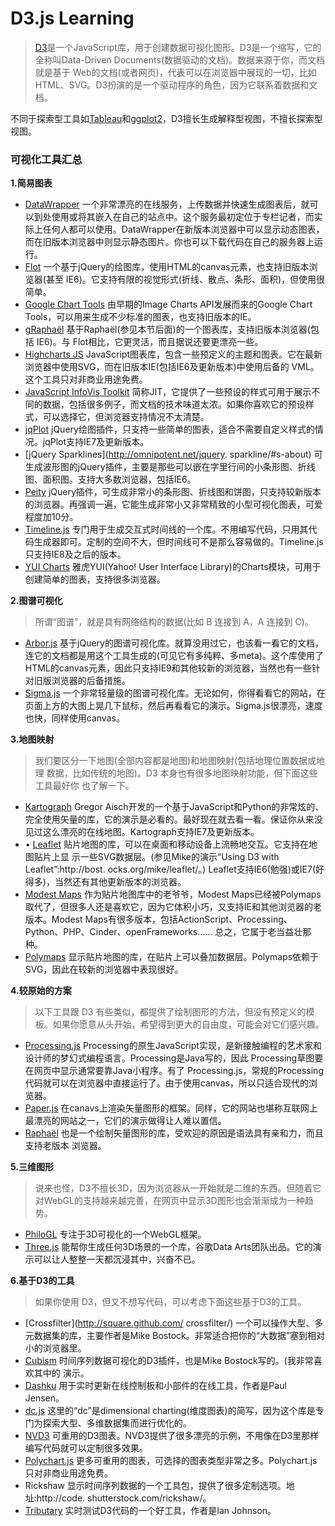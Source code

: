 # D3.js Learning

> [D3](http://d3js.org)是一个JavaScript库，用于创建数据可视化图形。D3是一个缩写，它的全称叫Data-Driven Documents(数据驱动的文档)。数据来源于你，而文档就是基于 Web的文档(或者网页)，代表可以在浏览器中展现的一切，比如 HTML、SVG。D3扮演的是一个驱动程序的角色，因为它联系着数据和文档。

不同于探索型工具如[Tableau](http://www.tableausoftware.com)和[ggplot2](http://ggplot2.org)，D3擅长生成解释型视图，不擅长探索型视图。


### 可视化工具汇总
**1.简易图表**
* [DataWrapper](http://datawrapper.de)
一个非常漂亮的在线服务，上传数据并快速生成图表后，就可以到处使用或将其嵌入在自己的站点中。这个服务最初定位于专栏记者，而实际上任何人都可以使用。DataWrapper在新版本浏览器中可以显示动态图表，而在旧版本浏览器中则显示静态图片。你也可以下载代码在自己的服务器上运行。
* [Flot](http://www.flotcharts.org)
一个基于jQuery的绘图库，使用HTML的canvas元素，也支持旧版本浏览器(甚至 IE6)。它支持有限的视觉形式(折线、散点、条形、面积)，但使用很简单。
* [Google Chart Tools](https://developers.google.com/chart/)
由早期的Image Charts API发展而来的Google Chart Tools，可以用来生成不少标准的图表，也支持旧版本的IE。
* [gRaphaël](http://g.raphaeljs.com)
基于Raphaël(参见本节后面)的一个图表库，支持旧版本浏览器(包括 IE6)。与 Flot相比，它更灵活，而且据说还要更漂亮一些。
* [Highcharts JS](http://www.highcharts.com)
JavaScript图表库，包含一些预定义的主题和图表。它在最新浏览器中使用SVG，而在旧版本IE(包括IE6及更新版本)中使用后备的 VML。这个工具只对非商业用途免费。
* [JavaScript InfoVis Toolkit](http://philogb.github.com/jit)
简称JIT，它提供了一些预设的样式可用于展示不同的数据，包括很多例子，而文档的技术味道太浓。如果你喜欢它的预设样式，可以选择它，但浏览器支持情况不太清楚。
* [jqPlot](http://www.jqplot.com)
jQuery绘图插件，只支持一些简单的图表，适合不需要自定义样式的情况。jqPlot支持IE7及更新版本。
* [jQuery Sparklines](http://omnipotent.net/jquery. sparkline/#s-about)
可生成波形图的jQuery插件，主要是那些可以嵌在字里行间的小条形图、折线图、面积图。支持大多数浏览器，包括IE6。
* [Peity](http://benpickles.github.com/peity/)
jQuery插件，可生成非常小的条形图、折线图和饼图，只支持较新版本的浏览器。再强调一遍，它能生成非常小又非常精致的小型可视化图表，可爱程度加10分。
* [Timeline.js](http://timeline.verite.co/)
专门用于生成交互式时间线的一个库。不用编写代码，只用其代码生成器即可。定制的空间不大，但时间线可不是那么容易做的。Timeline.js只支持IE8及之后的版本。
* [YUI Charts](http://yuilibrary.com/yui/docs/charts/)
雅虎YUI(Yahoo! User Interface Library)的Charts模块，可用于创建简单的图表，支持很多浏览器。

**2.图谱可视化**
>  所谓“图谱”，就是具有网络结构的数据(比如 B 连接到 A，A 连接到 C)。

* [Arbor.js](http://arborjs.org/)
基于jQuery的图谱可视化库。就算没用过它，也该看一看它的文档，连它的文档都是用这个工具生成的(可见它有多纯粹、多meta)。这个库使用了HTML的canvas元素，因此只支持IE9和其他较新的浏览器，当然也有一些针对旧版浏览器的后备措施。
* [Sigma.js](http://sigmajs.org/)
一个非常轻量级的图谱可视化库。无论如何，你得看看它的网站，在页面上方的大图上晃几下鼠标，然后再看看它的演示。Sigma.js很漂亮，速度也快，同样使用canvas。

**3.地图映射**
> 我们要区分一下地图(全部内容都是地图)和地图映射(包括地理位置数据或地理 数据，比如传统的地图)。D3 本身也有很多地图映射功能，但下面这些工具最好你 也了解一下。

* [Kartograph](http://kartograph.org)
Gregor Aisch开发的一个基于JavaScript和Python的非常炫的、完全使用矢量的库，它的演示是必看的。最好现在就去看一看。保证你从来没见过这么漂亮的在线地图。Kartograph支持IE7及更新版本。
* • [Leaflet](http://leafletjs.com)
贴片地图的库，可以在桌面和移动设备上流畅地交互。它支持在地图贴片上显 示一些SVG数据层。(参见Mike的演示“Using D3 with Leaflet”:http://bost. ocks.org/mike/leaflet/。) Leaflet支持IE6(勉强)或IE7(好得多)，当然还有其他更新版本的浏览器。
* [Modest Maps](http://modestmaps.com/)
作为贴片地图库中的老爷爷，Modest Maps已经被Polymaps取代了，但很多人还是喜欢它，因为它体积小巧，又支持IE和其他浏览器的老版本。Modest Maps有很多版本，包括ActionScript、Processing、Python、PHP、Cinder、openFrameworks...... 总之，它属于老当益壮那种。
* [Polymaps](http://polymaps.org/)
显示贴片地图的库，在贴片上可以叠加数据层。Polymaps依赖于 SVG，因此在较新的浏览器中表现很好。

**4.较原始的方案**
> 以下工具跟 D3 有些类似，都提供了绘制图形的方法，但没有预定义的模板。如果你愿意从头开始，希望得到更大的自由度，可能会对它们感兴趣。

* [Processing.js](http://processingjs.org/)
Processing的原生JavaScript实现，是新接触编程的艺术家和设计师的梦幻式编程语言。Processing是Java写的，因此 Processing草图要在网页中显示通常要靠Java小程序。有了 Processing.js，常规的Processing代码就可以在浏览器中直接运行了。由于使用canvas，所以只适合现代的浏览器。
* [Paper.js](http://paperjs.org/)
在canavs上渲染矢量图形的框架。同样，它的网站也堪称互联网上最漂亮的网站之一，它们的演示做得让人难以置信。
* [Raphaël](http://raphaeljs.com)
也是一个绘制矢量图形的库，受欢迎的原因是语法具有亲和力，而且支持老版本 浏览器。

**5.三维图形**
> 说来也怪，D3不擅长3D，因为浏览器从一开始就是二维的东西。但随着它对WebGL的支持越来越完善，在网页中显示3D图形也会渐渐成为一种趋势。

* [PhiloGL](http://www.senchalabs.org/philogl/)
专注于3D可视化的一个WebGL框架。
* [Three.js](http://mrdoob.github.com/three.js/)
能帮你生成任何3D场景的一个库，谷歌Data Arts团队出品。它的演示可以让人整整一天都沉浸其中，兴奋不已。

**6.基于D3的工具**
> 如果你使用 D3，但又不想写代码，可以考虑下面这些基于D3的工具。

* [Crossfilter](http://square.github.com/ crossfilter/)
一个可以操作大型、多元数据集的库，主要作者是Mike Bostock。非常适合把你的“大数据”塞到相对小的浏览器里。
* [Cubism](http://square.github.com/cubism/)
时间序列数据可视化的D3插件，也是Mike Bostock写的。(我非常喜欢其中的 演示。
* [Dashku](https://dashku.com/)
用于实时更新在线控制板和小部件的在线工具，作者是Paul Jensen。
* [dc.js](http://nickqizhu.github.com/dc.js/)
这里的“dc”是dimensional charting(维度图表)的简写，因为这个库是专门为探索大型、多维数据集而进行优化的。
* [NVD3](http://nvd3.org/)
可重用的D3图表。NVD3提供了很多漂亮的示例，不用像在D3里那样编写代码就可以定制很多效果。
* [Polychart.js](http://code.shutterstock.com/rickshaw/)
更多可重用的图表，可选择的图表类型非常之多。Polychart.js 只对非商业用途免费。
* Rickshaw 显示时间序列数据的一个工具包，提供了很多定制选项。地址:http://code. shutterstock.com/rickshaw/。
* [Tributary](http://tributary.io/)
实时测试D3代码的一个好工具，作者是Ian Johnson。

